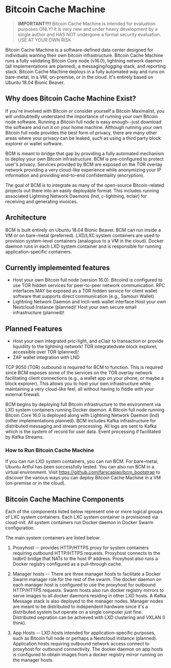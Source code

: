 
# Bitcoin Cache Machine

> **IMPORTANT!!!!**
> Bitcoin Cache Machine is intended for evaluation purposes ONLY!
> It is very new and under heavy development by a single author
> and HAS NOT undergone a formal security evaluation.
> USE AT YOUR OWN RISK

Bitcoin Cache Machine is a software-defined data center designed for individuals wanting their own bitcoin infrastructure. Bitcoin Cache Machine runs a fully validating Bitcoin Core node (v16.0), lightning network daemon (all implementations are planned), a messaging/logging stack, and reporting stack. Bitcoin Cache Machine deploys in a fully automated way and runs on bare-metal, in a VM, on-premise, or in the cloud. It's entirely based on Ubuntu 18.04 Bionic Beaver.

## Why does Bitcoin Cache Machine Exist?

If you're involved with Bitcoin or consider yourself a Bitcoin Maximalist, you will undoubtedly understand the importance of running your own Bitcoin node software. Running a Bitcoin full node is easy enough--just download the software and run it on your home machine. Although running your own Bitcoin full node provides the best form of privacy, there are many other areas where your privacy can be leaked, such as using a third party block explorer or wallet software. 

BCM is meant to bridge that gap by providing a fully automated mechanism to deploy your own Bitcoin infrastructure. BCM is pre-configured to protect user's privacy. Services provided by BCM are exposed on the TOR overlay network providing a very cloud-like experience while anonymizing your IP information and providing end-to-end confidentiality (encryption).

The goal of BCM is to integrate as many of the open-source Bitcoin-related projects out there into an easily deployable format. This includes running associated Lightning Network Daemons (lnd, c-lightning, eclair) for receiving and generating invoices.

## Architecture

BCM is built entirely on Ubuntu 18.04 Bionic Beaver. BCM can run inside a VM or on bare-metal (preferred).  LXD/LXC system containers are used to provision system-level containers (analogous to a VM in the cloud). Docker daemon runs in each LXD system container and is responsible for running application-specific containers.


## Currently implemented features

* Host your own Bitcoin full node (version 16.0). Bitcoind is configured to use TOR hidden services for peer-to-peer network communication.  RPC interfaces MAY be exposed as a TOR hidden service for client wallet software that supports direct communication (e.g., Samouri Wallet)
* Lightning Network Daemon and lncli-web wallet interface
Host your own Nextcloud Instance (planned)!
Host your own secure email infrastructure (planned)!


## Planned Features

* Host your own integrated pric-light, and eClair to transaction or provide liquidiity to the lightning network!  TOR integratedvate block explorer, accessible over TOR (planned)!
* ZAP wallet integration with LND


TCP 9050 (TOR) outbound is required for BCM to function. This is required since BCM exposes some of the services on the TOR overlay network facilitating client connections (e.g., a wallet app on your phone, or maybe a block explorer). This allows you to host your own infrastructure while maintaining a very cloud-like feel, all without having to fiddle with your external firewall.

BCM begins by deploying full Bitcoin infrastructure to the environment via LXD system containers running Docker daemon. A Bitcoin full node running Bitcoin Core 16.0 is deployed along with Lightning Network Daemon (lnd) (other implementations planned). BCM includes Kafka infrastructure for distributed messaging and stream processing. All logs are sent to Kafka which is the system of record for user data. Event processing if facilitated by Kafka Streams.

### How to Run Bitcoin Cache Machine

If you can run LXD system containers, you can run BCM. For bare-metal, Ubuntu Artful has been successfully tested. You can also run BCM in a virtual environment. Visit https://github.com/farscapian/bcm_bootstrap to discover the various ways you can deploy Bitcoin Cache Machine in a VM (on-premise or in the cloud).

## Bitcoin Cache Machine Components

Each of the components listed below represent one or more logical groups of LXC system containers. Each LXC system container is provisioned via cloud-init. All system containers run Docker daemon in Docker Swarm configuration.

The main system containers are listed below:

1. Proxyhost -- provides HTTP/HTTPS proxy for system containers requiring outbound HTTP/HTTPS requests. Proxyhost connects to the lxdbr0 bridge that NATs to the host IP address. Proxyhost also runs a Docker registry configured as a pull-through cache.

2. Manager hosts -- There are three manager hosts to facilitate a Docker Swarm manager role for the rest of the swarm. The docker daemon on each manager host is configured to use the proxyhost for outbound HTTP/HTTPS requests. Swarm hosts also run docker registry mirrors to serve images to all docker daemons residing in other LXD hosts. A Kafka Message stack is also deployed to the manager nodes. Manager nodes are meant to be distributed to independent hardware since it's a distributed system but operate on a single computer just fine. Distributed oepration can be achieved with LXD clustering and VXLAN (I think).

3. App Hosts -- LXD hosts intended for application-specific purposes, such as Bitcoin full node or perhaps a Nextcloud instance (planned).  Application hosts requiring outbound network access connect to proxyhost for outbound connectivity. The docker daemon on app hosts is configured to obtain images from a docker registry mirror running on the manager hosts.
